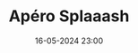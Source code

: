 ---
layout: ../../../layouts/Actu.astro
date : "16-05-2024 23:00"

title: "Apéro Splaaash"

auteur :
  - splaaash

image : "/assets/fildactus/evenements/05-16-splaaash.jpg"

source : "https://www.instagram.com/stories/splaaash_association/"
---